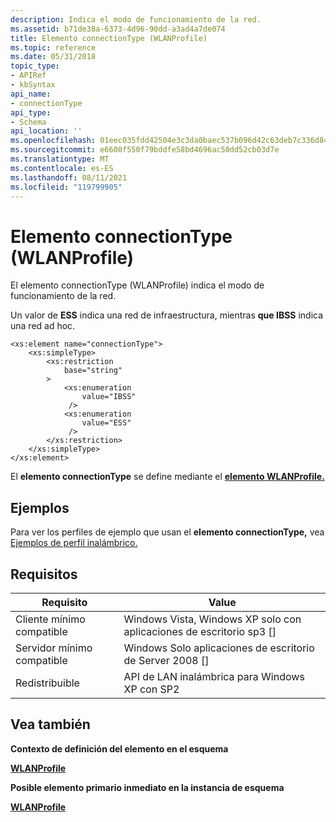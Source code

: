 ```yaml
---
description: Indica el modo de funcionamiento de la red.
ms.assetid: b71de38a-6373-4d96-90dd-a3ad4a7de074
title: Elemento connectionType (WLANProfile)
ms.topic: reference
ms.date: 05/31/2018
topic_type:
- APIRef
- kbSyntax
api_name:
- connectionType
api_type:
- Schema
api_location: ''
ms.openlocfilehash: 01eec035fdd42504e3c3da0baec537b096d42c63deb7c336d8446bc7a0d95572
ms.sourcegitcommit: e6600f550f79bddfe58bd4696ac50dd52cb03d7e
ms.translationtype: MT
ms.contentlocale: es-ES
ms.lasthandoff: 08/11/2021
ms.locfileid: "119799905"
---
```

# <a name="connectiontype-wlanprofile-element"></a>Elemento connectionType (WLANProfile)

El elemento connectionType (WLANProfile) indica el modo de funcionamiento de la red.

Un valor de **ESS** indica una red de infraestructura, mientras **que IBSS** indica una red ad hoc.

``` syntax
<xs:element name="connectionType">
    <xs:simpleType>
        <xs:restriction
            base="string"
        >
            <xs:enumeration
                value="IBSS"
             />
            <xs:enumeration
                value="ESS"
             />
        </xs:restriction>
    </xs:simpleType>
</xs:element>
```

El **elemento connectionType** se define mediante el [**elemento WLANProfile.**](wlan-profileschema-wlanprofile-element.md)

## <a name="examples"></a>Ejemplos

Para ver los perfiles de ejemplo que usan el **elemento connectionType,** vea [Ejemplos de perfil inalámbrico.](wireless-profile-samples.md)

## <a name="requirements"></a>Requisitos



| Requisito | Value |
|-------------------------------------|---------------------------------------------------------------------|
| Cliente mínimo compatible<br/> | Windows Vista, Windows XP solo con aplicaciones de escritorio sp3 \[\]<br/> |
| Servidor mínimo compatible<br/> | Windows Solo aplicaciones de escritorio de Server 2008 \[\]<br/>                |
| Redistribuible<br/>          | API de LAN inalámbrica para Windows XP con SP2<br/>                 |



## <a name="see-also"></a>Vea también

<dl> <dt>

**Contexto de definición del elemento en el esquema**
</dt> <dt>

[**WLANProfile**](wlan-profileschema-wlanprofile-element.md)
</dt> <dt>

**Posible elemento primario inmediato en la instancia de esquema**
</dt> <dt>

[**WLANProfile**](wlan-profileschema-wlanprofile-element.md)
</dt> </dl>

 

 




